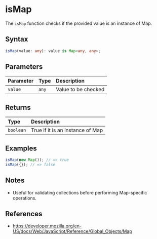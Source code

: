 # isMap

The `isMap` function checks if the provided value is an instance of Map.

## Syntax
```typescript
isMap(value: any): value is Map<any, any>;
```

## Parameters
| Parameter | Type   | Description           |
| :-------- | :----- | :--------------------|
| `value`   | `any`  | Value to be checked   |

## Returns
| Type      | Description                                 |
| :-------- | :------------------------------------------ |
| `boolean` | True if it is an instance of Map            |

## Examples
```typescript
isMap(new Map()); // => true
isMap({}); // => false
```

## Notes
* Useful for validating collections before performing Map-specific operations.

## References
* https://developer.mozilla.org/en-US/docs/Web/JavaScript/Reference/Global_Objects/Map
